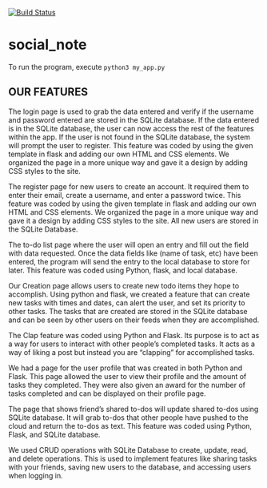 [![Build Status](https://travis-ci.com/Livinglist/social_note.svg?branch=master)](https://travis-ci.com/Livinglist/social_note)

# social_note

To run the program, execute ```python3 my_app.py```

OUR FEATURES
------------------------------------------------------------------------------------------------------------------------------
The login page is used to grab the data entered and verify if the username and password entered are stored in the SQLite database. If the data entered is in the SQLite database, the user can now access the rest of the features within the app. If the user is not found in the SQLite database, the system will prompt the user to register. This feature was coded by using the given template in flask and adding our own HTML and CSS elements. We organized the page in a more unique way and gave it a design by adding CSS styles to the site.

The register page for new users to create an account. It required them to enter their email, create a username, and enter a password twice. This feature was coded by using the given template in flask and adding our own HTML and CSS elements. We organized the page in a more unique way and gave it a design by adding CSS styles to the site. All new users are stored in the SQLite Database. 

The to-do list page where the user will open an entry and fill out the field with data requested. Once the data fields like (name of task, etc) have been entered, the program will send the entry to the local database to store for later. This feature was coded using Python, flask, and local database. 

Our Creation page allows users to create new todo items they hope to accomplish. Using python and flask, we created a feature that can create new tasks with times and dates, can alert the user, and set its priority to other tasks. The tasks that are created are stored in the SQLite database and can be seen by other users on their feeds when they are accomplished.

The Clap feature was coded using Python and Flask. Its purpose is to act as a way for users to interact with other people’s completed tasks. It acts as a way of liking a post but instead you are “clapping” for accomplished tasks.

We had a page for the user profile that was created in both Python and Flask. This page allowed the user to view their profile and the amount of tasks they completed. They were also given an award for the number of tasks completed and can be displayed on their profile page. 

The page that shows friend’s shared to-dos will update shared to-dos using SQLite database. It will grab to-dos that other people have pushed to the cloud and return the to-dos as text. This feature was coded using Python, Flask, and SQLite database.

We used CRUD operations with SQLite Database to create, update, read, and delete operations. This is used to implement features like sharing tasks with your friends, saving new users to the database, and accessing users when logging in. 
